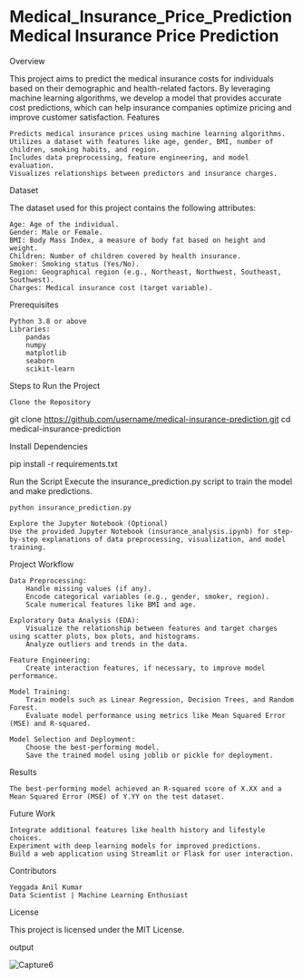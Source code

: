 # Medical_Insurance_Price_PredictionMedical Insurance Price Prediction
Overview

This project aims to predict the medical insurance costs for individuals based on their demographic and health-related factors. By leveraging machine learning algorithms, we develop a model that provides accurate cost predictions, which can help insurance companies optimize pricing and improve customer satisfaction.
Features

    Predicts medical insurance prices using machine learning algorithms.
    Utilizes a dataset with features like age, gender, BMI, number of children, smoking habits, and region.
    Includes data preprocessing, feature engineering, and model evaluation.
    Visualizes relationships between predictors and insurance charges.

Dataset

The dataset used for this project contains the following attributes:

    Age: Age of the individual.
    Gender: Male or Female.
    BMI: Body Mass Index, a measure of body fat based on height and weight.
    Children: Number of children covered by health insurance.
    Smoker: Smoking status (Yes/No).
    Region: Geographical region (e.g., Northeast, Northwest, Southeast, Southwest).
    Charges: Medical insurance cost (target variable).

Prerequisites

    Python 3.8 or above
    Libraries:
        pandas
        numpy
        matplotlib
        seaborn
        scikit-learn

Steps to Run the Project

    Clone the Repository

git clone https://github.com/username/medical-insurance-prediction.git
cd medical-insurance-prediction

Install Dependencies

pip install -r requirements.txt

Run the Script
Execute the insurance_prediction.py script to train the model and make predictions.

    python insurance_prediction.py

    Explore the Jupyter Notebook (Optional)
    Use the provided Jupyter Notebook (insurance_analysis.ipynb) for step-by-step explanations of data preprocessing, visualization, and model training.

Project Workflow

    Data Preprocessing:
        Handle missing values (if any).
        Encode categorical variables (e.g., gender, smoker, region).
        Scale numerical features like BMI and age.

    Exploratory Data Analysis (EDA):
        Visualize the relationship between features and target charges using scatter plots, box plots, and histograms.
        Analyze outliers and trends in the data.

    Feature Engineering:
        Create interaction features, if necessary, to improve model performance.

    Model Training:
        Train models such as Linear Regression, Decision Trees, and Random Forest.
        Evaluate model performance using metrics like Mean Squared Error (MSE) and R-squared.

    Model Selection and Deployment:
        Choose the best-performing model.
        Save the trained model using joblib or pickle for deployment.

Results

    The best-performing model achieved an R-squared score of X.XX and a Mean Squared Error (MSE) of Y.YY on the test dataset.

Future Work

    Integrate additional features like health history and lifestyle choices.
    Experiment with deep learning models for improved predictions.
    Build a web application using Streamlit or Flask for user interaction.

Contributors

    Yeggada Anil Kumar
    Data Scientist | Machine Learning Enthusiast

License

This project is licensed under the MIT License.

output 


![Capture6](https://github.com/user-attachments/assets/3e29f4a4-e914-48a9-b74a-610febbbabc8)
